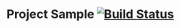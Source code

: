 # Project Sample [![Build Status](https://travis-ci.org/KirillGaleev/testCashBack.svg?branch=master)](https://travis-ci.org/KirillGaleev/testCashBack)